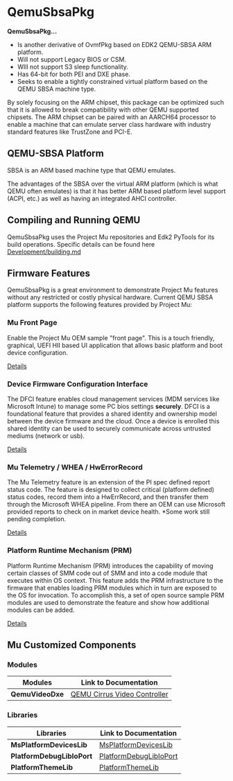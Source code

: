 # QemuSbsaPkg

**QemuSbsaPkg...**

- Is another derivative of OvmfPkg based on EDK2 QEMU-SBSA ARM platform.
- Will not support Legacy BIOS or CSM.
- WIll not support S3 sleep functionality.
- Has 64-bit for both PEI and DXE phase.
- Seeks to enable a tightly constrained virtual platform based on the QEMU SBSA machine type.

By solely focusing on the ARM chipset, this package can be optimized such that it is allowed to break compatibility
with other QEMU supported chipsets. The ARM chipset can be paired with an AARCH64 processor to enable a machine
that can emulate server class hardware with industry standard features like TrustZone and PCI-E.

## QEMU-SBSA Platform

SBSA is an ARM based machine type that QEMU emulates.

The advantages of the SBSA over the virtual ARM platform (which is what QEMU often emulates) is that it has
better ARM based platform level support (ACPI, etc.) as well as having an integrated AHCI controller.

## Compiling and Running QEMU

QemuSbsaPkg uses the Project Mu repositories and Edk2 PyTools for its build operations.
Specific details can be found here [Development/building.md](Development/building.md)

## Firmware Features

QemuSbsaPkg is a great environment to demonstrate Project Mu features without any restricted or costly physical
hardware. Current QEMU SBSA platform supports the following features provided by Project Mu:

### Mu Front Page

Enable the Project Mu OEM sample "front page".
This is a touch friendly, graphical, UEFI HII based UI application that
allows basic platform and boot device configuration.

[Details](Features/feature_frontpage.md)

### Device Firmware Configuration Interface

The DFCI feature enables cloud management services (MDM services like Microsoft Intune) to manage some PC
bios settings **securely**.  DFCI is a foundational feature that provides a shared identity and ownership
model between the device firmware and the cloud.  Once a device is enrolled this shared identity can be used
to securely communicate across untrusted mediums (network or usb).

[Details](Features/feature_dfci.md)

### Mu Telemetry / WHEA / HwErrorRecord

The Mu Telemetry feature is an extension of the PI spec defined report status code.  The feature is
designed to collect critical (platform defined) status codes, record them into a HwErrRecord,
and then transfer them through the Microsoft WHEA pipeline.  From there an OEM can use Microsoft
provided reports to check on in market device health.  *Some work still pending completion.

[Details](Features/feature_whea.md)

### Platform Runtime Mechanism (PRM)

Platform Runtime Mechanism (PRM) introduces the capability of moving certain classes of SMM code out of SMM and into
a code module that executes within OS context. This feature adds the PRM infrastructure to the firmware that enables
loading PRM modules which in turn are exposed to the OS for invocation. To accomplish this, a set of open source
sample PRM modules are used to demonstrate the feature and show how additional modules can be added.

[Details](Features/feature_prm.md)

## Mu Customized Components

### Modules

| Modules | Link to Documentation |
| --- | --- |
| **QemuVideoDxe** | [QEMU Cirrus Video Controller](../QemuVideoDxe/ReadMe.md) |

### Libraries

| Libraries | Link to Documentation |
| --- | --- |
| **MsPlatformDevicesLib** | [MsPlatformDevicesLib](../Library/MsPlatformDevicesLibQemuSbsa/ReadMe.md) |
| **PlatformDebugLibIoPort** | [PlatformDebugLibIoPort](../Library/PlatformDebugLibIoPort/ReadMe.md) |
| **PlatformThemeLib** | [PlatformThemeLib](../Library/PlatformThemeLib/ReadMe.md) |
